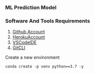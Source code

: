 ### ML Prediction Model

### Software And Tools Requirements

1. [Github Account](https://github.com)
2. [HerokuAccount](https://heroku.com)
3. [VSCodeIDE](https://code.visualstudio.com/)
4. [GitCLI](https://cli.github.com/)

Create a new environment

```
conda create -p venv python==3.7 -y
```